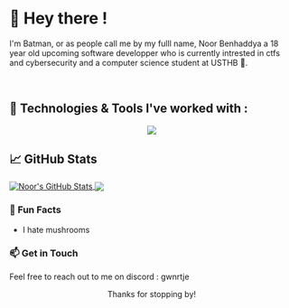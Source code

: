 

<h1 > 👋 Hey there ! </h1>

<p>
  I'm Batman, or as people call me by my fulll name, Noor Benhaddya a 18 year old upcoming software developper who is currently intrested in ctfs and cybersecurity 
  and a computer science student at USTHB 🚀.
</p>

<br>

##  🔧 Technologies & Tools I've worked with :
<p align="center">
<img src="https://skillicons.dev/icons?i=git,c,html,css,js,java,tailwind,react,nodejs,materialui,linux,solidity" />


## &#x1f4c8; GitHub Stats

<a href="https://github.com/Nooorrrr/Nooorrrr.git">
  <img align="center" src="https://github-readme-stats.vercel.app/api?username=Nooorrrr&hide_border=true&count_private=true&show_icons=true&theme=gotham" alt="Noor's GitHub Stats" />
</a>
<a href="https://github.com/Nooorrrr/Nooorrrr.git">
  <img align="center" src="https://github-readme-stats.vercel.app/api/top-langs/?username=Nooorrrr&hide_border=true&count_private=true&show_icons=true&theme=gotham&langs_count=3" />
</a>





### 🌟 Fun Facts

- I hate mushrooms

### 📫 Get in Touch

Feel free to reach out to me on discord : gwnrtje

<p align="center">Thanks for stopping by! </p>
